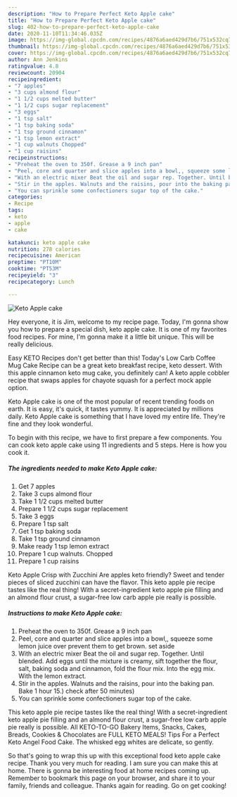 ```yaml
---
description: "How to Prepare Perfect Keto Apple cake"
title: "How to Prepare Perfect Keto Apple cake"
slug: 402-how-to-prepare-perfect-keto-apple-cake
date: 2020-11-10T11:34:46.035Z
image: https://img-global.cpcdn.com/recipes/4876a6aed429d7b6/751x532cq70/keto-apple-cake-recipe-main-photo.jpg
thumbnail: https://img-global.cpcdn.com/recipes/4876a6aed429d7b6/751x532cq70/keto-apple-cake-recipe-main-photo.jpg
cover: https://img-global.cpcdn.com/recipes/4876a6aed429d7b6/751x532cq70/keto-apple-cake-recipe-main-photo.jpg
author: Ann Jenkins
ratingvalue: 4.8
reviewcount: 20904
recipeingredient:
- "7 apples"
- "3 cups almond flour"
- "1 1/2 cups melted butter"
- "1 1/2 cups sugar replacement"
- "3 eggs"
- "1 tsp salt"
- "1 tsp baking soda"
- "1 tsp ground cinnamon"
- "1 tsp lemon extract"
- "1 cup walnuts Chopped"
- "1 cup raisins"
recipeinstructions:
- "Preheat the oven to 350f. Grease a 9 inch pan"
- "Peel, core and quarter and slice apples into a bowl,, squeeze some lemon juice over prevent them to get brown. set aside"
- "With an electric mixer Beat the oil and sugar rep. Together. Until blended. Add eggs until the mixture is creamy, sift together the flour, salt, baking soda and cinnamon, fold the flour mix. Into the egg mix. With the lemon extract."
- "Stir in the apples. Walnuts and the raisins, pour into the baking pan. Bake 1 hour 15.) check after 50 minutes)"
- "You can sprinkle some confectioners sugar top of the cake."
categories:
- Recipe
tags:
- keto
- apple
- cake

katakunci: keto apple cake 
nutrition: 278 calories
recipecuisine: American
preptime: "PT10M"
cooktime: "PT53M"
recipeyield: "3"
recipecategory: Lunch

---
```



![Keto Apple cake](https://img-global.cpcdn.com/recipes/4876a6aed429d7b6/751x532cq70/keto-apple-cake-recipe-main-photo.jpg)

Hey everyone, it is Jim, welcome to my recipe page. Today, I'm gonna show you how to prepare a special dish, keto apple cake. It is one of my favorites food recipes. For mine, I'm gonna make it a little bit unique. This will be really delicious.

Easy KETO Recipes don&#39;t get better than this! Today&#39;s Low Carb Coffee Mug Cake Recipe can be a great keto breakfast recipe, keto dessert. With this apple cinnamon keto mug cake, you definitely can! A keto apple cobbler recipe that swaps apples for chayote squash for a perfect mock apple option.

Keto Apple cake is one of the most popular of recent trending foods on earth. It is easy, it's quick, it tastes yummy. It is appreciated by millions daily. Keto Apple cake is something that I have loved my entire life. They're fine and they look wonderful.


To begin with this recipe, we have to first prepare a few components. You can cook keto apple cake using 11 ingredients and 5 steps. Here is how you cook it.

<!--inarticleads1-->

##### The ingredients needed to make Keto Apple cake:

1. Get 7 apples
1. Take 3 cups almond flour
1. Take 1 1/2 cups melted butter
1. Prepare 1 1/2 cups sugar replacement
1. Take 3 eggs
1. Prepare 1 tsp salt
1. Get 1 tsp baking soda
1. Take 1 tsp ground cinnamon
1. Make ready 1 tsp lemon extract
1. Prepare 1 cup walnuts. Chopped
1. Prepare 1 cup raisins


Keto Apple Crisp with Zucchini Are apples keto friendly? Sweet and tender pieces of sliced zucchini can have the flavor. This keto apple pie recipe tastes like the real thing! With a secret-ingredient keto apple pie filling and an almond flour crust, a sugar-free low carb apple pie really is possible. 

<!--inarticleads2-->

##### Instructions to make Keto Apple cake:

1. Preheat the oven to 350f. Grease a 9 inch pan
1. Peel, core and quarter and slice apples into a bowl,, squeeze some lemon juice over prevent them to get brown. set aside
1. With an electric mixer Beat the oil and sugar rep. Together. Until blended. Add eggs until the mixture is creamy, sift together the flour, salt, baking soda and cinnamon, fold the flour mix. Into the egg mix. With the lemon extract.
1. Stir in the apples. Walnuts and the raisins, pour into the baking pan. Bake 1 hour 15.) check after 50 minutes)
1. You can sprinkle some confectioners sugar top of the cake.


This keto apple pie recipe tastes like the real thing! With a secret-ingredient keto apple pie filling and an almond flour crust, a sugar-free low carb apple pie really is possible. All KETO-TO-GO Bakery Items, Snacks, Cakes, Breads, Cookies &amp; Chocolates are FULL KETO MEALS! Tips For a Perfect Keto Angel Food Cake. The whisked egg whites are delicate, so gently. 

So that's going to wrap this up with this exceptional food keto apple cake recipe. Thank you very much for reading. I am sure you can make this at home. There is gonna be interesting food at home recipes coming up. Remember to bookmark this page on your browser, and share it to your family, friends and colleague. Thanks again for reading. Go on get cooking!

